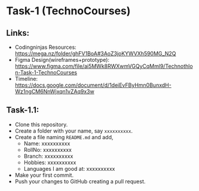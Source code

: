# Task-1 (TechnoCourses)
## Links:
- Codingninjas Resources: https://mega.nz/folder/ghFV1BoA#3AoZ3joKYWVXh590MG_N2Q
- Figma Design(wireframes+prototype): https://www.figma.com/file/ai5MWk8RWXwmVGQyCqMml9/Technothlon-Task-1-TechnoCourses
- Timeline: https://docs.google.com/document/d/1deiEvFByHmn0BunxdH-Wz1ngCM6NnWjxqn1vZAq9x3w
## Task-1.1:
- Clone this repository.
- Create a folder with your name, say `xxxxxxxxxx`.
- Create a file naming `README.md` and add,
  - Name: xxxxxxxxxx
  - RollNo: xxxxxxxxxx
  - Branch: xxxxxxxxxx
  - Hobbies: xxxxxxxxxx
  - Languages I am good at: xxxxxxxxxx
- Make your first commit.
- Push your changes to GitHub creating a pull request.
